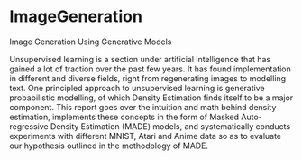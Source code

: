 # ImageGeneration
Image Generation Using Generative Models

Unsupervised learning is a section under artificial intelligence that has gained a lot of traction over the past few years. It has found implementation in different and diverse fields, right from regenerating images to modelling text. One principled approach to unsupervised learning is generative probabilistic modelling, of which Density Estimation finds itself to be a major component. This report goes over the intuition and math behind density estimation, implements these concepts in the form of Masked Auto-regressive Density Estimation (MADE) models, and systematically conducts experiments with different MNIST, Atari and Anime data so as to evaluate our hypothesis outlined in the methodology of MADE.
